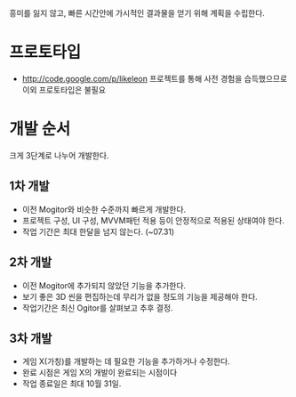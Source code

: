 흥미를 잃지 않고, 빠른 시간안에 가시적인 결과물을 얻기 위해 계획을 수립한다.

# 프로토타입 #

  * http://code.google.com/p/likeleon 프로젝트를 통해 사전 경험을 습득했으므로 이외 프로토타입은 불필요


# 개발 순서 #
크게 3단계로 나누어 개발한다.

## 1차 개발 ##
  * 이전 Mogitor와 비슷한 수준까지 빠르게 개발한다.
  * 프로젝트 구성, UI 구성, MVVM패턴 적용 등이 안정적으로 적용된 상태여야 한다.
  * 작업 기간은 최대 한달을 넘지 않는다. (~07.31)

## 2차 개발 ##
  * 이전 Mogitor에 추가되지 않았던 기능을 추가한다.
  * 보기 좋은 3D 씬을 편집하는데 무리가 없을 정도의 기능을 제공해야 한다.
  * 작업기간은 최신 Ogitor를 살펴보고 추후 결정.

## 3차 개발 ##
  * 게임 X(가칭)를 개발하는 데 필요한 기능을 추가하거나 수정한다.
  * 완료 시점은 게임 X의 개발이 완료되는 시점이다
  * 작업 종료일은 최대 10월 31일.